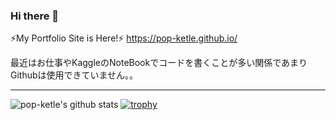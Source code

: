 ### Hi there 👋

⚡My Portfolio Site is Here!⚡ https://pop-ketle.github.io/

最近はお仕事やKaggleのNoteBookでコードを書くことが多い関係であまりGithubは使用できていません。。

---

![pop-ketle's github stats](https://github-readme-stats.vercel.app/api?username=pop-ketle&theme=darcula&show_icons=true&count_private=true)
[![trophy](https://github-profile-trophy.vercel.app/?username=pop-ketle&theme=onedark)](https://github.com/ryo-ma/github-profile-trophy)


<!--
思ったよりカウンターださいのでなし
![Counter](https://profile-counter.glitch.me/pop-ketle/count.svg)
-->

<!--
htmlがトップに来るのが我慢できなかったので使用言語はランキングはなし
<a href="https://github.com/pop-ketle/github-readme-stats">
  <img align="left" src="https://github-readme-stats.vercel.app/api/top-langs/?username=pop-ketle" />
</a>
-->

<!--
**pop-ketle/pop-ketle** is a ✨ _special_ ✨ repository because its `README.md` (this file) appears on your GitHub profile.

Here are some ideas to get you started:

- 🔭 I’m currently working on ...
- 🌱 I’m currently learning ...
- 👯 I’m looking to collaborate on ...
- 🤔 I’m looking for help with ...
- 💬 Ask me about ...
- 📫 How to reach me: ...
- 😄 Pronouns: ...
- ⚡ Fun fact: ...
-->
